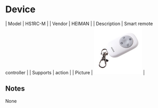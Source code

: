 
# Device

| Model | HS1RC-M  |
| Vendor  | HEIMAN  |
| Description | Smart remote controller |
| Supports | action |
| Picture | ![../images/devices/HS1RC-M.jpg](../images/devices/HS1RC-M.jpg) |

## Notes

None
